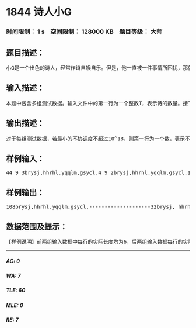 # 1844 诗人小G   
### 时间限制： 1 s&nbsp;&nbsp;&nbsp;&nbsp;空间限制： 128000 KB&nbsp;&nbsp;&nbsp;&nbsp;题目等级： 大师  
## 题目描述：  

<pre>
小G是一个出色的诗人，经常作诗自娱自乐。但是，他一直被一件事情所困扰，那就是诗的排版问题。一首诗包含了若干个句子，对于一些连续的短句，可以将它们用空格隔开并放在一行中，注意一行中可以放的句子数目是没有限制的。小G给每首诗定义了一个行标准长度（行的长度为一行中符号的总个数），他希望排版后每行的长度都和行标准长度相差不远。显然排版时，不应改变原有的句子顺序，并且小G不允许把一个句子分在两行或者更多的行内。在满足上面两个条件的情况下，小G对于排版中的每行定义了一个不协调度, 为这行的实际长度与行标准长度差值绝对值的P次方，而一个排版的不协调度为所有行不协调度的总和。小G最近又作了几首诗，现在请你对这首诗进行排版，使得排版后的诗尽量协调（即不协调度尽量小），并把排版的结果告诉他。
</pre>
  
  
## 输入描述：  

<pre>
本题中包含多组测试数据。输入文件中的第一行为一个整数T，表示诗的数量。接下来为T首诗，这里一首诗即为一组测试数据。每组测试数据中的第一行为三个由空格分隔的正整数N，L，P，其中：N表示这首诗句子的数目，L表示这首诗的行标准长度，P的含义见问题描述。从第二行开始，每行为一个句子，句子由英文字母、数字、标点符号等符号组成（ASCII码33～127，但不包含'-'）。
</pre>
  
  
## 输出描述：  

<pre>
对于每组测试数据，若最小的不协调度不超过10^18，则第一行为一个数，表示不协调度。接下来若干行，表示你排版之后的诗。注意：在同一行的相邻两个句子之间需要用一个空格分开。如果有多个可行解，它们的不协调度都是最小值，则输出任意一个解均可。若最小的不协调度超过10^18，则输出&ldquo;Too hard to arrange&rdquo;（不含引号）。每组测试数据结束后输出&ldquo;--------------------&rdquo;（不含引号），共20个&ldquo;-&rdquo;，&ldquo;-&rdquo;的ASCII码为45，请勿输出多余的空行或者空格。
</pre>
  
  
## 样例输入：  

<pre>
44 9 3brysj,hhrhl.yqqlm,gsycl.4 9 2brysj,hhrhl.yqqlm,gsycl.1 1005 6poet1 1004 6poet
</pre>
  
  
## 样例输出：  

<pre>
108brysj,hhrhl.yqqlm,gsycl.--------------------32brysj, hhrhl.yqqlm, gsycl.--------------------Too hard to arrange--------------------1000000000000000000poet--------------------
</pre>
  
  
## 数据范围及提示：  

<pre>
【样例说明】前两组输入数据中每行的实际长度均为6，后两组输入数据每行的实际长度均为4。一个排版方案中每行相邻两个句子之间的空格也算在这行的长度中（可参见样例中第二组数据）。每行末尾没有空格。 总共10个测试点，数据范围满足：测试点TNLP1<=10<=18<=100<=52<=10<=2000<=60000<=103<=10<=2000<=60000<=104<=5<=100000<=200<=105<=5<=100000<=200<=106<=5<=100000<=300000027<=5<=100000<=300000028<=5<=100000<=3000000<=109<=5<=100000<=3000000<=1010<=5<=100000<=3000000<=10所有测试点中均满足句子长度不超过30。
</pre>
  
  
***  

##### AC: 0  
##### WA: 7  
##### TLE: 60  
##### MLE: 0  
##### RE: 7  

